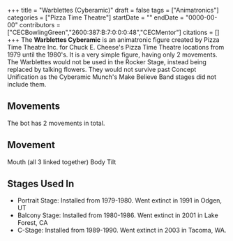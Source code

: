 +++
title = "Warblettes (Cyberamic)"
draft = false
tags = ["Animatronics"]
categories = ["Pizza Time Theatre"]
startDate = ""
endDate = "0000-00-00"
contributors = ["CECBowlingGreen","2600:387:B:7:0:0:0:48","CECMentor"]
citations = []
+++
The **Warblettes Cyberamic** is an animatronic figure created by Pizza Time Theatre Inc. for Chuck E. Cheese's Pizza Time Theatre locations from 1979 until the 1980's.
It is a very simple figure, having only 2 movements. The Warblettes would not be used in the Rocker Stage, instead being replaced by talking flowers. They would not survive past Concept Unification as the Cyberamic Munch's Make Believe Band stages did not include them.

## Movements

The bot has 2 movements in total.

  Movement
  -------------------------------
  Mouth (all 3 linked together)
  Body Tilt

## Stages Used In

- Portrait Stage: Installed from 1979-1980. Went extinct in 1991 in Odgen, UT
- Balcony Stage: Installed from 1980-1986. Went extinct in 2001 in Lake Forest, CA
- C-Stage: Installed from 1989-1990. Went extinct in 2003 in Tacoma, WA.
